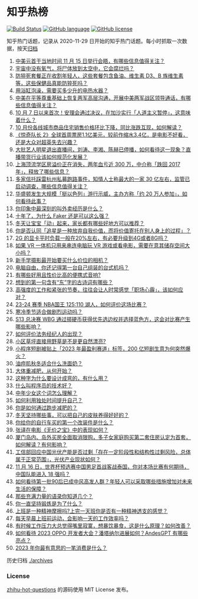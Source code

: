 # 知乎热榜
[![Build Status](https://github.com/ToWeLong/zhihu-hot-questions/workflows/CI/badge.svg)](https://github.com/ToWeLong/zhihu-hot-questions/actions)
[![GitHub language](https://img.shields.io/badge/language-golang-orange.svg)](https://golang.org/)
[![GitHub license](https://img.shields.io/github/license/ToWeLong/zhihu-hot-questions)](https://github.com/ToWeLong/zhihu-hot-questions/blob/main/LICENSE)

知乎热门话题，记录从 2020-11-29 日开始的知乎热门话题。每小时抓取一次数据，按天[归档](./archives)

<!-- BEGIN -->

1. [中美元首于当地时间 11 月 15 日举行会晤，有哪些信息值得关注？](https://www.zhihu.com/question/630264268)
1. [宇宙中没有氧气，将尸体放到太空中，它会腐烂吗？](https://www.zhihu.com/question/627364448)
1. [防猝死套餐正在收割年轻人，这些套餐包含鱼油、维生素 D3、B 族维生素等，这些保健品真能防猝死吗？](https://www.zhihu.com/question/630387629)
1. [用浴缸泡澡，需要买多少升的电热水器？](https://www.zhihu.com/question/287392693)
1. [中美在平等尊重基础上恢复两军高层沟通，开展中美两军战区领导通话，有哪些信息值得关注？](https://www.zhihu.com/question/630385390)
1. [10 月 7 日以来首次！安理会通过决议，在加沙实行「人道主义暂停」，这意味着什么？](https://www.zhihu.com/question/630383868)
1. [10 月份各线城市商品住宅销售价格环比下降，同比涨跌互现，如何解读？](https://www.zhihu.com/question/630389700)
1. [《惊奇队长 2》全球首周票房1.1亿美元，较前作缩水3.4亿，是电影不好看，还是大众对超英失去兴趣？](https://www.zhihu.com/question/630002882)
1. [大批艺人明星退出直播间，刘涛、李湘、陈赫已停播，如何看待这一现象？直播带货行业该如何规范化发展？](https://www.zhihu.com/question/630388264)
1. [上海顶流学区房溢价正在消失，两年血亏近 300 万，中介称「跌回 2017 年」，释放了哪些信息？](https://www.zhihu.com/question/630383035)
1. [多家信托踩雷杭州私募跑路事件，知情人士称最大的一家 30 亿左右，监管已启动调查，哪些信息值得关注？](https://www.zhihu.com/question/630391920)
1. [华盛顿发生大规模「挺以色列」游行示威，主办方称「约 20 万人参加」，如何看待此事？](https://www.zhihu.com/question/630270421)
1. [你印象中最深刻的叫外卖经历是什么？](https://www.zhihu.com/question/61139335)
1. [十年了，为什么 Faker 还是可以这么强？](https://www.zhihu.com/question/629944181)
1. [冬天让宝宝「动」起来，家长都有哪些好地方可以推荐？](https://www.zhihu.com/question/493904727)
1. [你是否认同「追星是一种放弃自我价值，而将价值寄托在别人身上的过程」？](https://www.zhihu.com/question/630200700)
1. [2G 的显卡平时负载一般在20%左右，有必要升级到4G或者8G吗？](https://www.zhihu.com/question/629150602)
1. [如果 VR 一体机只用来串连电脑玩 VR 游戏或看电影，需要在意其储存空间大小吗？](https://www.zhihu.com/question/628631286)
1. [新手学摄影最开始要买什么价位的相机？](https://www.zhihu.com/question/629944117)
1. [电脑自由，你还记得第一台自己组装的台式机吗？](https://www.zhihu.com/question/630057327)
1. [有哪些好用且性价比高的便携式音响?](https://www.zhihu.com/question/628937822)
1. [想到的第一句含有“东”字的古诗词有哪些？](https://www.zhihu.com/question/626476826)
1. [高强度的工作和紧张的节奏，往往会让人时常感觉「职场心霾」，该如何应对？](https://www.zhihu.com/question/630020757)
1. [23-24 赛季 NBA国王 125:110 湖人，如何评价这场比赛？](https://www.zhihu.com/question/630393869)
1. [寒冷季节适合做剧烈运动吗？](https://www.zhihu.com/question/630059659)
1. [S13 总决赛 WBG 通过掷硬币获得优先选边权并选择蓝色方，这会对比赛产生哪些影响？](https://www.zhihu.com/question/630295129)
1. [如何评价法务经纪人的出现？](https://www.zhihu.com/question/630269719)
1. [小区草坪直接用野草是不是更自然漂亮?](https://www.zhihu.com/question/439870532)
1. [小程序短剧被贴上「2023 年最盈利赛道」标签，200 亿短剧生意为何突然爆火？](https://www.zhihu.com/question/630121953)
1. [油痘肌秋冬适合什么洗面奶？](https://www.zhihu.com/question/626988216)
1. [大体重减肥，从何开始？](https://www.zhihu.com/question/630059701)
1. [这种字为什么要设计成弯的，有什么用？](https://www.zhihu.com/question/627264031)
1. [什么叫程序员的技术好？](https://www.zhihu.com/question/626259616)
1. [中年少女这个词怎么理解？](https://www.zhihu.com/question/629995259)
1. [如何利用独处时间提升自己？](https://www.zhihu.com/question/630382761)
1. [你是如何通过跑步减肥的？](https://www.zhihu.com/question/630163622)
1. [冬天坚持哪些事，可以把自己的皮肤养得好好的？](https://www.zhihu.com/question/630033088)
1. [你给你的自行车买的第一个改装件是什么？](https://www.zhihu.com/question/630059766)
1. [张译在电影《无价之宝》中的表现如何？](https://www.zhihu.com/question/629565367)
1. [厦门岛内、岛外买房全面取消限购，多子女家庭购买第二套住房认定为首套，如何解读？有何影响？](https://www.zhihu.com/question/630317984)
1. [工信部回应中国光伏产能是否过剩「存在一定阶段性和结构性过剩风险，总体属于正常范围」，光伏产业现状如何？](https://www.zhihu.com/question/630284209)
1. [11 月 16 日，世界杯预选赛中国男足首战客战泰国，你对本场比赛有何期待，中国队能进入 18 强吗？](https://www.zhihu.com/question/630291236)
1. [如何看待第一批90后已成中风高发人群？年轻人可以采取哪些措施增加对未来生活的保障？](https://www.zhihu.com/question/630293076)
1. [那些充满力量的语录你知道几个？](https://www.zhihu.com/question/630351847)
1. [你一直坚持锻炼是为了什么？](https://www.zhihu.com/question/622541083)
1. [上班是一种精神摩擦吗?上完一天班你是否有一种精神透支的感觉？](https://www.zhihu.com/question/630274405)
1. [每天早晨上班前运动，会影响一天的工作效率吗？](https://www.zhihu.com/question/630163170)
1. [有时候工作压力大总觉得嘴里寂寞，想暴饮暴食，这是什么原理？如何改善？](https://www.zhihu.com/question/629449129)
1. [如何看待 2023 OPPO 开发者大会？潘塔纳尔进展如何？AndesGPT 有哪些亮点？](https://www.zhihu.com/question/630308031)
1. [2023 年你最有意思的一笔消费是什么？](https://www.zhihu.com/question/630279369)

<!-- END -->

历史归档 [./archives](./archives)


### License
[zhihu-hot-questions](https://github.com/towelong/zhihu-hot-questions) 的源码使用 MIT License 发布。